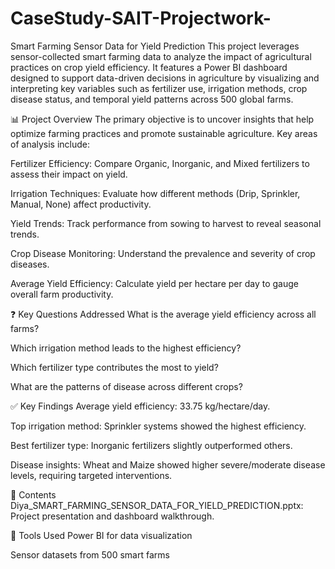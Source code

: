 # CaseStudy-SAIT-Projectwork-
Smart Farming Sensor Data for Yield Prediction
This project leverages sensor-collected smart farming data to analyze the impact of agricultural practices on crop yield efficiency. It features a Power BI dashboard designed to support data-driven decisions in agriculture by visualizing and interpreting key variables such as fertilizer use, irrigation methods, crop disease status, and temporal yield patterns across 500 global farms.

📊 Project Overview
The primary objective is to uncover insights that help optimize farming practices and promote sustainable agriculture. Key areas of analysis include:

Fertilizer Efficiency: Compare Organic, Inorganic, and Mixed fertilizers to assess their impact on yield.

Irrigation Techniques: Evaluate how different methods (Drip, Sprinkler, Manual, None) affect productivity.

Yield Trends: Track performance from sowing to harvest to reveal seasonal trends.

Crop Disease Monitoring: Understand the prevalence and severity of crop diseases.

Average Yield Efficiency: Calculate yield per hectare per day to gauge overall farm productivity.

❓ Key Questions Addressed
What is the average yield efficiency across all farms?

Which irrigation method leads to the highest efficiency?

Which fertilizer type contributes the most to yield?

What are the patterns of disease across different crops?

✅ Key Findings
Average yield efficiency: 33.75 kg/hectare/day.

Top irrigation method: Sprinkler systems showed the highest efficiency.

Best fertilizer type: Inorganic fertilizers slightly outperformed others.

Disease insights: Wheat and Maize showed higher severe/moderate disease levels, requiring targeted interventions.

📂 Contents
Diya_SMART_FARMING_SENSOR_DATA_FOR_YIELD_PREDICTION.pptx: Project presentation and dashboard walkthrough.

📌 Tools Used
Power BI for data visualization

Sensor datasets from 500 smart farms
